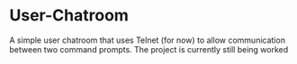 # User-Chatroom

A simple user chatroom that uses Telnet (for now) to allow communication between two command prompts. The project is currently still being worked
